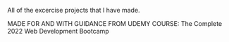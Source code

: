 All of the excercise projects that I have made.

MADE FOR AND WITH GUIDANCE FROM UDEMY COURSE: The Complete 2022 Web Development Bootcamp
